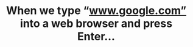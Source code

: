 ---
title: When we type “www.google.com” into a web browser and press Enter…
tags: [Web infrastructure, External post]
style: fill
color: info
description: Here is what happens when we are browsing through a website.
external_url: https://medium.com/@slynganga59/when-we-type-www-google-com-into-a-web-browser-and-press-enter-c9eb78d32dcc
---